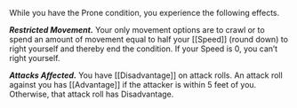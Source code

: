 While you have the Prone condition, you experience the following effects.

**_Restricted Movement._** Your only movement options are to crawl or to spend an amount of movement equal to half your [[Speed]] (round down) to right yourself and thereby end the condition. If your Speed is 0, you can’t right yourself.

**_Attacks Affected._** You have [[Disadvantage]] on attack rolls. An attack roll against you has [[Advantage]] if the attacker is within 5 feet of you. Otherwise, that attack roll has Disadvantage.